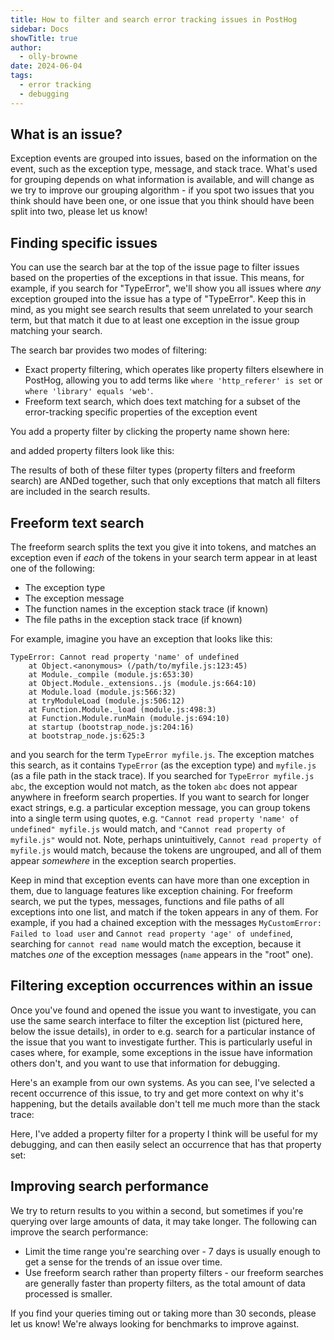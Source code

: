 ```yaml
---
title: How to filter and search error tracking issues in PostHog
sidebar: Docs
showTitle: true
author:
  - olly-browne
date: 2024-06-04
tags:
  - error tracking
  - debugging
---
```


## What is an issue?

Exception events are grouped into issues, based on the information on the event, such as the exception type, message, and stack trace. What's used for grouping depends on what information is available, and will change as we try to improve our grouping algorithm - if you spot two issues that you think should have been one, or one issue that you think should have been split into two, please let us know!

## Finding specific issues

You can use the search bar at the top of the issue page to filter issues based on the properties of the exceptions in that issue. This means, for example, if you search for "TypeError", we'll show you all issues where *any* exception grouped into the issue has a type of "TypeError". Keep this in mind, as you might see search results that seem unrelated to your search term, but that match it due to at least one exception in the issue group matching your search.

The search bar provides two modes of filtering:
- Exact property filtering, which operates like property filters elsewhere in PostHog, allowing you to add terms like `where 'http_referer' is set` or `where 'library' equals 'web'`.
- Freeform text search, which does text matching for a subset of the error-tracking specific properties of the exception event

You add a property filter by clicking the property name shown here:

<ProductScreenshot
  imageLight="https://res.cloudinary.com/dmukukwp6/image/upload/adding_property_filter_1d7490b403.png"
  imageDark="https://res.cloudinary.com/dmukukwp6/image/upload/adding_property_filter_dark_dd03d08aa5.png"
  alt="Adding a property to the property filter"
  classes="rounded"
/>

and added property filters look like this:

<ProductScreenshot
  imageLight="https://res.cloudinary.com/dmukukwp6/image/upload/added_property_filter_1e823a16e9.png"
  imageDark="https://res.cloudinary.com/dmukukwp6/image/upload/property_filter_added_dark_2d4c065baa.png"
  alt="Search bar with property filter"
  classes="rounded"
/>

The results of both of these filter types (property filters and freeform search) are ANDed together, such that only exceptions that match all filters are included in the search results.

## Freeform text search

The freeform search splits the text you give it into tokens, and matches an exception even if *each* of the tokens in your search term appear in at least one of the following:
- The exception type
- The exception message
- The function names in the exception stack trace (if known)
- The file paths in the exception stack trace (if known)

For example, imagine you have an exception that looks like this:

```
TypeError: Cannot read property 'name' of undefined
    at Object.<anonymous> (/path/to/myfile.js:123:45)
    at Module._compile (module.js:653:30)
    at Object.Module._extensions..js (module.js:664:10)
    at Module.load (module.js:566:32)
    at tryModuleLoad (module.js:506:12)
    at Function.Module._load (module.js:498:3)
    at Function.Module.runMain (module.js:694:10)
    at startup (bootstrap_node.js:204:16)
    at bootstrap_node.js:625:3
```

and you search for the term `TypeError myfile.js`. The exception matches this search, as it contains `TypeError` (as the exception type) and `myfile.js` (as a file path in the stack trace). If you searched for `TypeError myfile.js abc`, the exception would not match, as the token `abc` does not appear anywhere in freeform search properties. If you want to search for longer exact strings, e.g. a particular exception message, you can group tokens into a single term using quotes, e.g. `"Cannot read property 'name' of undefined" myfile.js` would match, and `"Cannot read property of myfile.js"` would not. Note, perhaps unintuitively, `Cannot read property of myfile.js` would match, because the tokens are ungrouped, and all of them appear *somewhere* in the exception search properties.

Keep in mind that exception events can have more than one exception in them, due to language features like exception chaining. For freeform search, we put the types, messages, functions and file paths of all exceptions into one list, and match if the token appears in any of them. For example, if you had a chained exception with the messages `MyCustomError: Failed to load user` and `Cannot read property 'age' of undefined`, searching for `cannot read name` would match the exception, because it matches *one* of the exception messages (`name` appears in the "root" one).

## Filtering exception occurrences within an issue

Once you've found and opened the issue you want to investigate, you can use the same search interface to filter the exception list (pictured here, below the issue details), in order to e.g. search for a particular instance of the issue that you want to investigate further. This is particularly useful in cases where, for example, some exceptions in the issue have information others don't, and you want to use that information for debugging.

Here's an example from our own systems. As you can see, I've selected a recent occurrence of this issue, to try and get more context on why it's happening, but the details available don't tell me much more than the stack trace:

<ProductScreenshot
  imageLight="https://res.cloudinary.com/dmukukwp6/image/upload/unfiltered_exception_list_8cdbf735c0.png"
  imageDark="https://res.cloudinary.com/dmukukwp6/image/upload/exception_list_unfiltered_dark_200b8be303.png"
  alt="An issue, with an unfiltered exception list"
  classes="rounded"
/>

Here, I've added a property filter for a property I think will be useful for my debugging, and can then easily select an occurrence that has that property set:

<ProductScreenshot
  imageLight="https://res.cloudinary.com/dmukukwp6/image/upload/filtered_exception_list_7b51efa94f.png"
  imageDark="https://res.cloudinary.com/dmukukwp6/image/upload/exception_list_filtered_dark_70a70d9ce9.png"
  alt="An issue, with a filtered exception list"
  classes="rounded"
/>

## Improving search performance

We try to return results to you within a second, but sometimes if you're querying over large amounts of data, it may take longer. The following can improve the search performance:

- Limit the time range you're searching over - 7 days is usually enough to get a sense for the trends of an issue over time.
- Use freeform search rather than property filters - our freeform searches are generally faster than property filters, as the total amount of data processed is smaller.

If you find your queries timing out or taking more than 30 seconds, please let us know! We're always looking for benchmarks to improve against.

<NewsletterForm />
